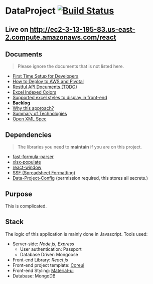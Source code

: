 # DataProject  [![Build Status](https://travis-ci.com/LesterLyu/MOHLTC-DataProject.svg?branch=dev-lester)](https://travis-ci.com/LesterLyu/MOHLTC-DataProject)
## Live on http://ec2-3-13-195-83.us-east-2.compute.amazonaws.com/react

## Documents
> Please ignore the documents that is not listed here.
- [First Time Setup for Developers](documents/setup.md)
- [How to Deploy to AWS and Pivotal](documents/deployment.md)
- [Restful API Documents (TODO)](documents/API)
- [Excel Indexed Colors](https://github.com/ClosedXML/ClosedXML/wiki/Excel-Indexed-Colors)
- [Supported excel styles to display in front-end](documents/excel-display.md)
- [**Backlog**](documents/backlog.md)
- [Why this approach?](documents/Generic%20Data%20Project.pdf)
- [Summary of Technologies](documents/Summary%20of%20Technology.pdf)
- [Open XML Spec](http://officeopenxml.com/anatomyofOOXML-xlsx.php)

## Dependencies
> The libraries you need to **maintain** if you are on this project.
- [fast-formula-parser](https://github.com/LesterLyu/fast-formula-parser)
- [xlsx-populate](https://github.com/LesterLyu/xlsx-populate)
- [react-window](https://github.com/LesterLyu/react-window)
- [SSF (Spreadsheet Formatting)](https://github.com/LesterLyu/fast-formula-parser/blob/master/ssf/ssf.js)
- [Data-Project-Config](https://github.com/LesterLyu/Data-Project-Config) (permission required, this stores all secrets.)
## Purpose
This is complicated.

## Stack
The logic of this application is mainly done in Javascript. Tools used:
- Server-side: *Node.js*, *Express*
  - User authentication: Passport
  - Database Driver: Mongoose
- Front-end Library: *React.js*
- Front-end project template: [Coreui](https://github.com/coreui/coreui-react)
- Front-end Styling: [Material-ui](https://github.com/mui-org/material-ui)
- Database: MongoDB

